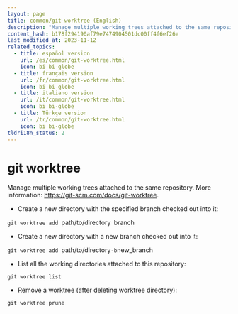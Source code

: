 ```yaml
---
layout: page
title: common/git-worktree (English)
description: "Manage multiple working trees attached to the same repository."
content_hash: b178f294190af79e7474904501dc00ff4f6ef26e
last_modified_at: 2023-11-12
related_topics:
  - title: español version
    url: /es/common/git-worktree.html
    icon: bi bi-globe
  - title: français version
    url: /fr/common/git-worktree.html
    icon: bi bi-globe
  - title: italiano version
    url: /it/common/git-worktree.html
    icon: bi bi-globe
  - title: Türkçe version
    url: /tr/common/git-worktree.html
    icon: bi bi-globe
tldri18n_status: 2
---
```

# git worktree

Manage multiple working trees attached to the same repository.
More information: <https://git-scm.com/docs/git-worktree>.

- Create a new directory with the specified branch checked out into it:

`git worktree add `<span class="tldr-var badge badge-pill bg-dark-lm bg-white-dm text-white-lm text-dark-dm font-weight-bold">path/to/directory</span>` `<span class="tldr-var badge badge-pill bg-dark-lm bg-white-dm text-white-lm text-dark-dm font-weight-bold">branch</span>

- Create a new directory with a new branch checked out into it:

`git worktree add `<span class="tldr-var badge badge-pill bg-dark-lm bg-white-dm text-white-lm text-dark-dm font-weight-bold">path/to/directory</span>` -b `<span class="tldr-var badge badge-pill bg-dark-lm bg-white-dm text-white-lm text-dark-dm font-weight-bold">new_branch</span>

- List all the working directories attached to this repository:

`git worktree list`

- Remove a worktree (after deleting worktree directory):

`git worktree prune`
